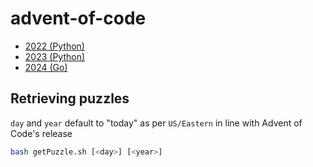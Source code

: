 # advent-of-code

- [2022 (Python)](https://github.com/jinxuan-owyong/advent-of-code/tree/main/2022)
- [2023 (Python)](https://github.com/jinxuan-owyong/advent-of-code/tree/main/2023)
- [2024 (Go)](https://github.com/jinxuan-owyong/advent-of-code/tree/main/2024)

## Retrieving puzzles

`day` and `year` default to "today" as per `US/Eastern` in line with Advent of Code's release

```sh
bash getPuzzle.sh [<day>] [<year>]
```
